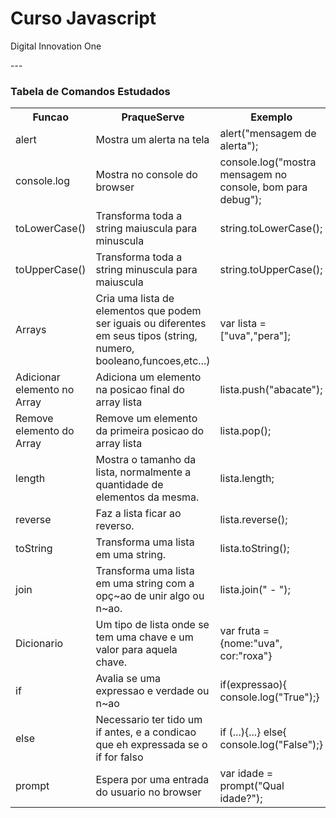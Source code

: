 # Curso Javascript 
<p> Digital Innovation One </p>
---

<h3> Tabela de Comandos Estudados </h3>

<table style="width:100%">
  <tr>
    <th>Funcao</th>
    <th>PraqueServe</th>
    <th>Exemplo</th>
  </tr>
  <tr>
    <td>alert</td>
    <td>Mostra um alerta na tela</td>
    <td>alert("mensagem de alerta");</td>
  </tr>
  <tr>
    <td>console.log</td>
    <td>Mostra no console do browser</td>
    <td>console.log("mostra mensagem no console, bom para debug");</td>
  </tr>
<tr>
<td>toLowerCase()</td>
<td>Transforma toda a string maiuscula para minuscula</td>
<td>string.toLowerCase();</td>
</tr>

<tr>
<td>toUpperCase()</td>
<td>Transforma toda a string minuscula para maiuscula</td>
<td>string.toUpperCase();</td>
</tr>    

<tr>
<td>Arrays </td>
<td>Cria uma lista de elementos que podem ser iguais ou diferentes em seus tipos (string, numero, booleano,funcoes,etc...)</td>
<td>var lista = ["uva","pera"];</td>
</tr>

<tr>
<td>Adicionar elemento no Array </td>
<td>Adiciona um elemento na posicao final do array lista</td>
<td>lista.push("abacate");</td>
</tr>

<tr>
<td>Remove elemento do Array </td>
<td>Remove um elemento da primeira posicao do array lista</td> 
<td>lista.pop();</td>
</tr>

<tr>
<td>length </td>
<td>Mostra o tamanho da lista, normalmente a quantidade de elementos da mesma.</td>
<td>lista.length;</td>
</tr>

<tr>
<td>reverse </td>
<td>Faz a lista ficar ao reverso.</td>
<td>lista.reverse();</td>
</tr>

<tr>
<td>toString </td>
<td>Transforma uma lista em uma string.</td>
<td>lista.toString();</td>
</tr>

<tr>
<td>join </td>
<td>Transforma uma lista em uma string com a opç~ao de unir algo ou n~ao.</td>
<td>lista.join(" - ");</td>
</tr>

<tr>
<td>Dicionario </td>
<td>Um tipo de lista onde se tem uma chave e um valor para aquela chave.</td>
<td>var fruta = {nome:"uva", cor:"roxa"}</td>
</tr>

<tr>
<td>if</td>
<td>Avalia se uma expressao e verdade ou n~ao</td>
<td> if(expressao){ console.log("True");}</td>
</tr>

<tr>
<td>else</td>
<td>Necessario ter tido um if antes, e a condicao que eh expressada se o if for falso</td>
<td>if (...){...} else{ console.log("False");}</td>
</tr>


<tr>
<td>prompt</td>
<td>Espera por uma entrada do usuario no browser</td>
<td> var idade = prompt("Qual idade?");</td>
</tr>










</table> 
